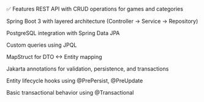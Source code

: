 ✅ Features
REST API with CRUD operations for games and categories

Spring Boot 3 with layered architecture (Controller → Service → Repository)

PostgreSQL integration with Spring Data JPA

Custom queries using JPQL

MapStruct for DTO <-> Entity mapping

Jakarta annotations for validation, persistence, and transactions

Entity lifecycle hooks using @PrePersist, @PreUpdate

Basic transactional behavior using @Transactional
